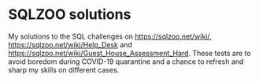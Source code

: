 # SQLZOO solutions

My solutions to the SQL challenges on https://sqlzoo.net/wiki/, https://sqlzoo.net/wiki/Help_Desk and 
https://sqlzoo.net/wiki/Guest_House_Assessment_Hard. 
These tests are to avoid boredom during COVID-19 quarantine and a chance to refresh and sharp my skills on   different cases.
